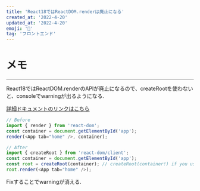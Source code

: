 ```yaml
---
title: 'React18ではReactDOM.renderは廃止になる'
created_at: '2022-4-20'
updated_at: '2022-4-20'
emoji: '📝'
tag: 'フロントエンド'
---
```


# メモ
***
React18ではReactDOM.renderのAPIが廃止になるので、createRootを使わないと、consoleでwarningが出るようになる.

[詳細ドキュメントのリンクはこちら](https://reactjs.org/blog/2022/03/08/react-18-upgrade-guide.html#updates-to-client-rendering-apis)

```ts
// Before
import { render } from 'react-dom';
const container = document.getElementById('app');
render(<App tab="home" />, container);

// After
import { createRoot } from 'react-dom/client';
const container = document.getElementById('app');
const root = createRoot(container); // createRoot(container!) if you use TypeScript
root.render(<App tab="home" />);
```

Fixすることでwarningが消える.
